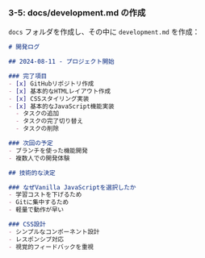### 3-5: docs/development.md の作成

`docs` フォルダを作成し、その中に `development.md` を作成：

```markdown
# 開発ログ

## 2024-08-11 - プロジェクト開始

### 完了項目
- [x] GitHubリポジトリ作成
- [x] 基本的なHTMLレイアウト作成
- [x] CSSスタイリング実装
- [x] 基本的なJavaScript機能実装
  - タスクの追加
  - タスクの完了切り替え
  - タスクの削除

### 次回の予定
- ブランチを使った機能開発
- 複数人での開発体験

## 技術的な決定

### なぜVanilla JavaScriptを選択したか
- 学習コストを下げるため
- Gitに集中するため
- 軽量で動作が早い

### CSS設計
- シンプルなコンポーネント設計
- レスポンシブ対応
- 視覚的フィードバックを重視